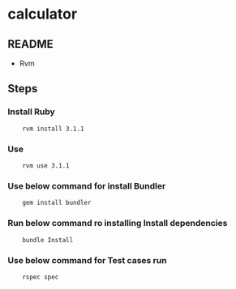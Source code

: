 # calculator

## README

* Rvm

## Steps

### Install Ruby

```
    rvm install 3.1.1
```


### Use

```
    rvm use 3.1.1
```

### Use below command for install Bundler
```
    gem install bundler
```

### Run below command ro installing Install dependencies

```
    bundle Install
```

### Use below command for Test cases run

```
    rspec spec
```
